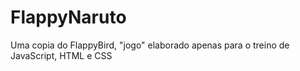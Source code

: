 # FlappyNaruto
Uma copia do FlappyBird, "jogo" elaborado apenas para o treino de JavaScript, HTML e CSS
